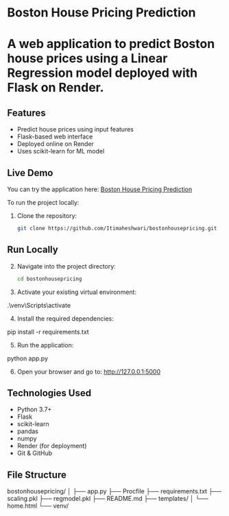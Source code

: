 # Boston House Pricing Prediction

# A web application to predict Boston house prices using a Linear Regression model deployed with Flask on Render.

## Features

- Predict house prices using input features
- Flask-based web interface
- Deployed online on Render
- Uses scikit-learn for ML model

## Live Demo

You can try the application here: [Boston House Pricing Prediction](https://bostonhousepricing-7ntv.onrender.com)

To run the project locally:

1. Clone the repository:
   ```bash
   git clone https://github.com/Itimaheshwari/bostonhousepricing.git

## Run Locally

2. Navigate into the project directory:
   ```bash
   cd bostonhousepricing

3. Activate your existing virtual environment:

.\venv\Scripts\activate

4. Install the required dependencies:

pip install -r requirements.txt

5. Run the application:

python app.py

6. Open your browser and go to: http://127.0.0.1:5000


## Technologies Used

- Python 3.7+
- Flask
- scikit-learn
- pandas
- numpy
- Render (for deployment)
- Git & GitHub

## File Structure

bostonhousepricing/
│
├── app.py
├── Procfile
├── requirements.txt
├── scaling.pkl
├── regmodel.pkl
├── README.md
├── templates/
│   └── home.html
└── venv/

